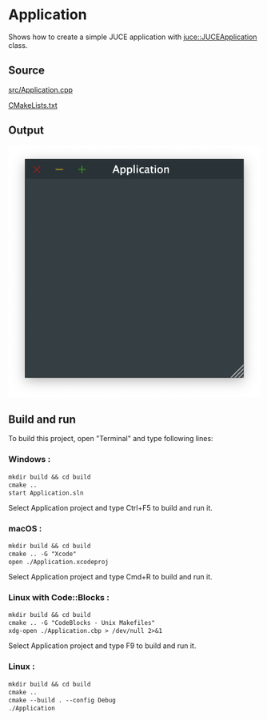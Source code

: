 # Application

Shows how to create a simple JUCE application with [juce::JUCEApplication](https://docs.juce.com/master/classJUCEApplication.html) class.

## Source

[src/Application.cpp](src/Application.cpp)

[CMakeLists.txt](CMakeLists.txt)

## Output

![output](../../../docs/Pictures/Application.png)

## Build and run

To build this project, open "Terminal" and type following lines:

### Windows :

``` shell
mkdir build && cd build
cmake .. 
start Application.sln
```

Select Application project and type Ctrl+F5 to build and run it.

### macOS :

``` shell
mkdir build && cd build
cmake .. -G "Xcode"
open ./Application.xcodeproj
```

Select Application project and type Cmd+R to build and run it.

### Linux with Code::Blocks :

``` shell
mkdir build && cd build
cmake .. -G "CodeBlocks - Unix Makefiles"
xdg-open ./Application.cbp > /dev/null 2>&1
```

Select Application project and type F9 to build and run it.

### Linux :

``` shell
mkdir build && cd build
cmake .. 
cmake --build . --config Debug
./Application
```
